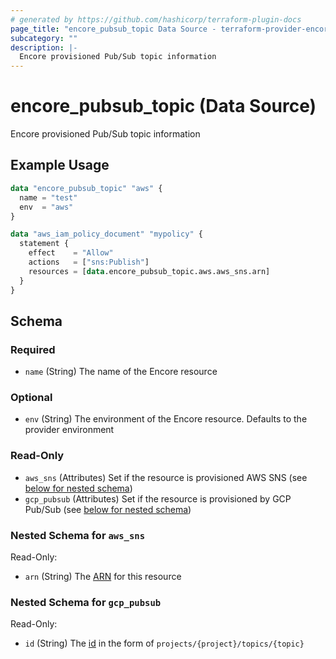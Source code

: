 ```yaml
---
# generated by https://github.com/hashicorp/terraform-plugin-docs
page_title: "encore_pubsub_topic Data Source - terraform-provider-encore"
subcategory: ""
description: |-
  Encore provisioned Pub/Sub topic information
---
```


# encore_pubsub_topic (Data Source)

Encore provisioned Pub/Sub topic information

## Example Usage

```terraform
data "encore_pubsub_topic" "aws" {
  name = "test"
  env  = "aws"
}

data "aws_iam_policy_document" "mypolicy" {
  statement {
    effect    = "Allow"
    actions   = ["sns:Publish"]
    resources = [data.encore_pubsub_topic.aws.aws_sns.arn]
  }
}
```

<!-- schema generated by tfplugindocs -->
## Schema

### Required

- `name` (String) The name of the Encore resource

### Optional

- `env` (String) The environment of the Encore resource. Defaults to the provider environment

### Read-Only

- `aws_sns` (Attributes) Set if the resource is provisioned AWS SNS (see [below for nested schema](#nestedatt--aws_sns))
- `gcp_pubsub` (Attributes) Set if the resource is provisioned by GCP Pub/Sub (see [below for nested schema](#nestedatt--gcp_pubsub))

<a id="nestedatt--aws_sns"></a>
### Nested Schema for `aws_sns`

Read-Only:

- `arn` (String) The [ARN](https://docs.aws.amazon.com/IAM/latest/UserGuide/reference-arns.html) for this resource


<a id="nestedatt--gcp_pubsub"></a>
### Nested Schema for `gcp_pubsub`

Read-Only:

- `id` (String) The [id](https://cloud.google.com/apis/design/resource_names#relative_resource_name) in the form of `projects/{project}/topics/{topic}`

